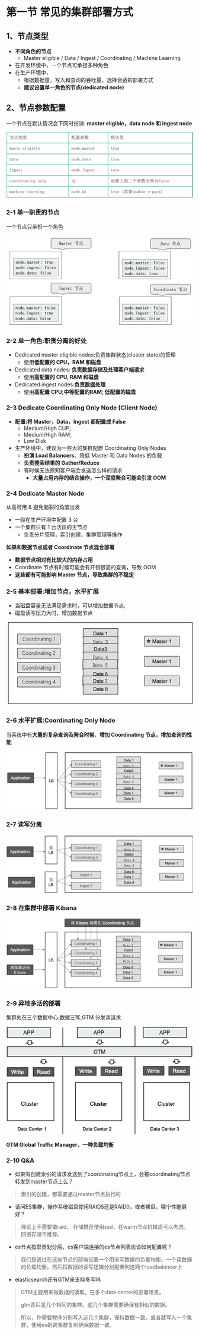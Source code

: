 # **第一节 常见的集群部署方式**

## **1、节点类型**

* **不同角色的节点**
	* Master eligible / Data / Ingest / Coordinating / Machine Learning
* 在开发环境中，一个节点可承担多种角色
* 在生产环境中，
	* 根据数据量，写入和查询的吞吐量，选择合适的部署方式
	* **建议设置单一角色的节点(dedicated node)**


## **2、节点参数配置**

一个节点在默认情况会下同时扮演: **master eligible，data node 和 ingest node**

![Alt Image Text](../images/chap9_1_1.png "Body image")

### **2-1 单一职责的节点**

一个节点只承担一个角色

![Alt Image Text](../images/chap9_1_2.png "Body image")

### **2-2 单一角色:职责分离的好处**

* Dedicated master eligible nodes:负责集群状态(cluster state)的管理
	* 使用**低配置的 CPU，RAM 和磁盘**
* Dedicated data nodes: **负责数据存储及处理客户端请求**
	* 使用**高配置的 CPU, RAM 和磁盘**
* Dedicated ingest nodes:**负责数据处理**
	* 使用**高配置 CPU;中等配置的RAM; 低配置的磁盘**

### **2-3 Dedicate Coordinating Only Node (Client Node)**

* **配置:将 Master，Data，Ingest 都配置成 False**
	* Medium/High CUP;
	* Medium/High RAM;
	* Low Disk
* 生产环境中，建议为一些大的集群配置 Coordinating Only Nodes
	* **扮演 Load Balancers**。降低 Master 和 Data Nodes 的负载
	* **负责搜索结果的 Gather/Reduce**
	* 有时候无法预知客户端会发送怎么样的请求
		* **大量占用内存的结合操作，一个深度聚合可能会引发 OOM**

### **2-4 Dedicate Master Node**

从高可用 & 避免脑裂的角度出发

* 一般在生产环境中配置 3 台
* 一个集群只有 1 台活跃的主节点
	* 负责分片管理，索引创建，集群管理等操作

**如果和数据节点或者 Coordinate 节点混合部署**

* **数据节点相对有比较大的内存占用**
* Coordinate 节点有时候可能会有开销很高的查询，导致 OOM
* **这些都有可能影响 Master 节点，导致集群的不稳定**

### **2-5 基本部署:增加节点，水平扩展**

* 当磁盘容量无法满足需求时，可以增加数据节点; 
* 磁盘读写压力大时，增加数据节点

![Alt Image Text](../images/chap9_1_3.png "Body image")

### **2-6 水平扩展:Coordinating Only Node**

当系统中有**大量的复杂查询及聚合时候**，**增加 Coordinating 节点，增加查询的性能**

![Alt Image Text](../images/chap9_1_4.png "Body image")

### **2-7 读写分离**

![Alt Image Text](../images/chap9_1_5.png "Body image")

### **2-8 在集群中部署 Kibana**

![Alt Image Text](../images/chap9_1_6.png "Body image")

### **2-9 异地多活的部署**

集群处在三个数据中心;数据三写;GTM 分发读请求

![Alt Image Text](../images/chap9_1_7.png "Body image")

**GTM Global Traffic Manager，一种负载均衡**

### **2-10 Q&A**

* 如果有创建索引的请求发送到了coordinating节点上，会被coordinating节点转发到master节点上么？

> 索引的创建，都需要通过master节点执行的

* 请问ES集群，操作系统磁盘使用RAID5还是RAID0，或者裸盘，哪个性能最好？

> 理论上不需要做raid。 存储推荐使用ssd，在warm节点机械盘可以考虑。网络存储不推荐。

* es节点按职责划分后，es客户端连接的es节点列表应该如何配置呢？

> 我们是通过在这些节点的前端设置一个用来写数据的负载均衡，一个读数据的负载均衡。然后将数据的读写逻辑分别配置到这两个loadbalancer上

* elasticsearch还有GTM来支持多写吗

>  GTM主要用来做数据的读取。在多个data center的部署场景。
> 
> gtm背后是几个相同的集群。这几个集群需要确保有相似的数据。
> 
> 所以，你需要程序分别写入这几个集群，保持数据一致。或者就写入一个集群，使用es的跨集群复制确保数据一致。


